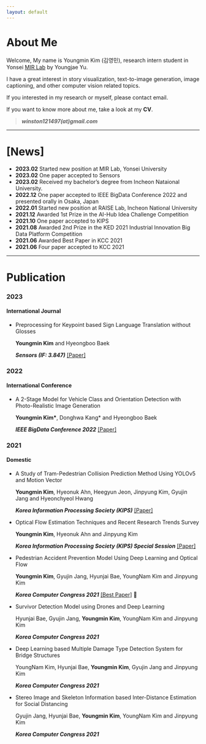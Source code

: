 ```yaml
---
layout: default
---
```


# About Me
Welcome, My name is Youngmin Kim (김영민), research intern student in Yonsei <a href='https://mirlab.yonsei.ac.kr/'>MIR Lab</a> by Youngjae Yu.

I have a great interest in story visualization, text-to-image generation, image captioning, and other computer vision related topics.

If you interested in my research or myself, please contact email.

If you want to know more about me, take a look at my **CV**.

> ***winston121497(at)gmail.com***

* * *

# [News]
* <b>2023.02</b> Started new position at MIR Lab, Yonsei University
* <b>2023.02</b> One paper accepted to Sensors
* <b>2023.02</b> Received my bachelor’s degree from Incheon Nataional University.
* <b>2022.12</b> One paper accepted to IEEE BigData Conference 2022 and presented orally in Osaka, Japan
* <b>2022.01</b> Started new position at RAISE Lab, Incheon National University
* <b>2021.12</b> Awarded 1st Prize in the AI-Hub Idea Challenge Competition
* <b>2021.10</b> One paper accepted to KIPS
* <b>2021.08</b> Awarded 2nd Prize in the KED 2021 Industrial Innovation Big Data Platform Competition
* <b>2021.06</b> Awarded Best Paper in KCC 2021
* <b>2021.06</b> Four paper accepted to KCC 2021

* * *

# Publication
### 2023
#### International Journal
- Preprocessing for Keypoint based Sign Language Translation without Glosses

  <b>Youngmin Kim</b> and Hyeongboo Baek

  <b><i>Sensors (IF: 3.847)</i></b> <a href='https://www.mdpi.com/1424-8220/23/6/3231'>[Paper]</a>

### 2022
#### International Conference
- A 2-Stage Model for Vehicle Class and Orientation Detection with Photo-Realistic Image Generation

  <b>Youngmin Kim\*</b>, Donghwa Kang* and Hyeongboo Baek

  <b><i>IEEE BigData Conference 2022</i></b> <a href='https://ieeexplore.ieee.org/abstract/document/10020472'>[Paper]</a>

### 2021
#### Domestic
- A Study of Tram-Pedestrian Collision Prediction Method Using YOLOv5 and Motion Vector 

  <b>Youngmin Kim</b>, Hyeonuk Ahn, Heegyun Jeon, Jinpyung Kim, Gyujin Jang and Hyeonchyeol Hwang

  <b><i>Korea Information Processing Society (KIPS)</i></b> <a href='https://www.kci.go.kr/kciportal/ci/sereArticleSearch/ciSereArtiView.kci?sereArticleSearchBean.artiId=ART002797297'>[Paper]</a>
- Optical Flow Estimation Techniques and Recent Research Trends Survey

  <b>Youngmin Kim</b>, Hyeonuk Ahn and Jinpyung Kim
  
  <b><i>Korea Information Processing Society (KIPS) Special Session</i></b> <a href='https://kiss.kstudy.com/Detail/Ar?key=3930754'>[Paper]</a>

- Pedestrian Accident Prevention Model Using Deep Learning and Optical Flow

  <b>Youngmin Kim</b>, Gyujin Jang, Hyunjai Bae, YoungNam Kim and Jinpyung Kim
  
  <b><i>Korea Computer Congress 2021</i></b> <a href='https://www.dbpia.co.kr/pdf/pdfView.do?nodeId=NODE10583405&googleIPSandBox=false&mark=0&ipRange=false&accessgl=Y&language=ko_KR&hasTopBanner=true'>[Best Paper]</a> 🥇

- Survivor Detection Model using Drones and Deep Learning

  Hyunjai Bae, Gyujin Jang, <b>Youngmin Kim</b>, YoungNam Kim and Jinpyung Kim
 
  <b><i>Korea Computer Congress 2021</i></b>

- Deep Learning based Multiple Damage Type Detection System for Bridge Structures

  YoungNam Kim, Hyunjai Bae, <b>Youngmin Kim</b>, Gyujin Jang and Jinpyung Kim
  
    <b><i>Korea Computer Congress 2021</i></b>
  
- Stereo Image and Skeleton Information based Inter-Distance Estimation for Social Distancing

  Gyujin Jang, Hyunjai Bae, <b>Youngmin Kim</b>, YoungNam Kim and Jinpyung Kim
  
    <b><i>Korea Computer Congress 2021</i></b>
